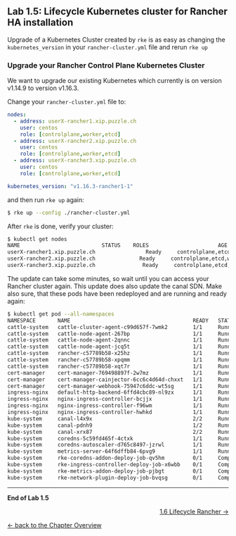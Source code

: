 ## Lab 1.5: Lifecycle Kubernetes cluster for Rancher HA installation

Upgrade of a Kubernetes Cluster created by `rke` is as easy as changing the `kubernetes_version` in your `rancher-cluster.yml` file and rerun `rke up`


### Upgrade your Rancher Control Plane Kubernetes Cluster

We want to upgrade our existing Kubernetes which currently is on version v1.14.9 to version v1.16.3.

Change your `rancher-cluster.yml` file to:


```yaml
nodes:
  - address: userX-rancher1.xip.puzzle.ch
    user: centos
    role: [controlplane,worker,etcd]
  - address: userX-rancher2.xip.puzzle.ch
    user: centos
    role: [controlplane,worker,etcd]
  - address: userX-rancher3.xip.puzzle.ch
    user: centos
    role: [controlplane,worker,etcd]

kubernetes_version: "v1.16.3-rancher1-1"
```

and then run `rke up` again:

```bash
$ rke up --config ./rancher-cluster.yml
```

After `rke` is done, verify your cluster:

```bash
$ kubectl get nodes
NAME                          STATUS    ROLES                      AGE       VERSION
userX-rancher1.xip.puzzle.ch                Ready     controlplane,etcd,worker   11m       v1.16.3
userX-rancher2.xip.puzzle.ch              Ready     controlplane,etcd,worker   11m       v1.16.3
userX-rancher3.xip.puzzle.ch               Ready     controlplane,etcd,worker   11m       v1.16.3
```

The update can take some minutes, so wait until you can access your Rancher cluster again. This update does also update the canal SDN. Make also sure, that these pods have been redeployed and are running and ready again:

```bash
$ kubectl get pod --all-namespaces 
NAMESPACE       NAME                                       READY   STATUS      RESTARTS   AGE
cattle-system   cattle-cluster-agent-c99d657f-7wmk2        1/1     Running     6          18m
cattle-system   cattle-node-agent-267bp                    1/1     Running     4          18m
cattle-system   cattle-node-agent-2qnnc                    1/1     Running     4          18m
cattle-system   cattle-node-agent-jcq5t                    1/1     Running     5          18m
cattle-system   rancher-c57789b58-x25hz                    1/1     Running     3          21m
cattle-system   rancher-c57789b58-xpqmm                    1/1     Running     3          21m
cattle-system   rancher-c57789b58-xqt7r                    1/1     Running     3          21m
cert-manager    cert-manager-769498897f-2w7mz              1/1     Running     1          24m
cert-manager    cert-manager-cainjector-6cc6c4d64d-chxxt   1/1     Running     3          24m
cert-manager    cert-manager-webhook-75947c6ddc-wt5sg      1/1     Running     1          24m
ingress-nginx   default-http-backend-6ffd4cbc89-nl9zx      1/1     Running     1          29m
ingress-nginx   nginx-ingress-controller-bcjjx             1/1     Running     1          29m
ingress-nginx   nginx-ingress-controller-f96wm             1/1     Running     1          29m
ingress-nginx   nginx-ingress-controller-hwhkd             1/1     Running     1          29m
kube-system     canal-l4x9x                                2/2     Running     0          3m45s
kube-system     canal-pdnh9                                1/2     Running     0          79s
kube-system     canal-xrx87                                2/2     Running     0          2m25s
kube-system     coredns-5c59fd465f-4ctxk                   1/1     Running     0          3m30s
kube-system     coredns-autoscaler-d765c8497-jzrwl         1/1     Running     0          3m29s
kube-system     metrics-server-64f6dffb84-6pvg9            1/1     Running     0          3m12s
kube-system     rke-coredns-addon-deploy-job-qv5hm         0/1     Completed   0          3m35s
kube-system     rke-ingress-controller-deploy-job-x6wbb    0/1     Completed   0          29m
kube-system     rke-metrics-addon-deploy-job-pjbgt         0/1     Completed   0          3m19s
kube-system     rke-network-plugin-deploy-job-bvqsg        0/1     Completed   0          3m51s
```

---

**End of Lab 1.5**

<p width="100px" align="right"><a href="16_lifecyclerancher.md">1.6 Lifecycle Rancher →</a></p>

[← back to the Chapter Overview](10_rancher.md)
